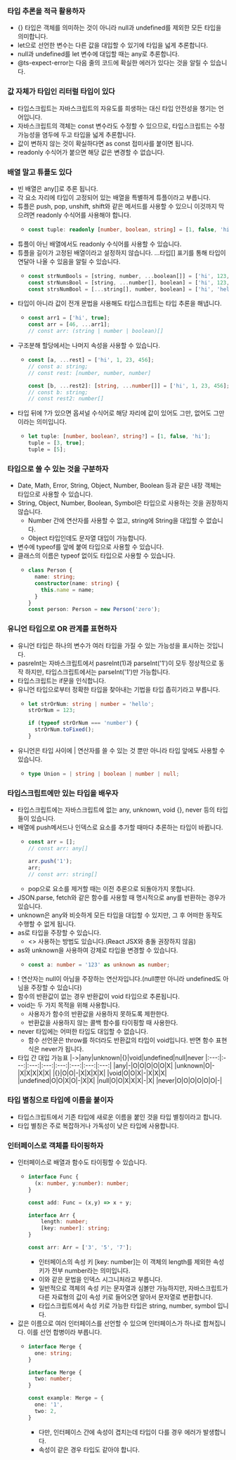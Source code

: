 ### 타입 추론을 적극 활용하자
- {} 타입은 객체를 의미하는 것이 아니라 null과 undefined를 제외한 모든 타입을 의미합니다.
- let으로 선언한 변수는 다른 값을 대입할 수 있기에 타입을 넓게 추론합니다.
- null과 undefined를 let 변수에 대입할 때는 any로 추론합니다.
- @ts-expect-error는 다음 줄의 코드에 확실한 에러가 있다는 것을 알릴 수 있습니다.

### 값 자체가 타입인 리터럴 타입이 있다
- 타입스크립트는 자바스크립트의 자유도를 희생하는 대신 타입 안전성을 챙기는 언어입니다.
- 자바스크립트의 객체는 const 변수라도 수정할 수 있으므로, 타입스크립트는 수정 가능성을 염두에 두고 타입을 넓게 추론합니다.
- 값이 변하지 않는 것이 확실하다면 as const 접미사를 붙이면 됩니다.
- readonly 수식어가 붙으면 해당 값은 변경할 수 없습니다.

### 배열 말고 튜플도 있다
- 빈 배열은 any[]로 추론 됩니다.
- 각 요소 자리에 타입이 고정되어 있는 배열을 특별하게 튜플이라고 부릅니다.
- 튜플은 push, pop, unshift, shift와 같은 메서드를 사용할 수 있으니 이것까지 막으려면 readonly 수식어를 사용해야 합니다.
  - ```ts
    const tuple: readonly [number, boolean, string] = [1, false, 'hi'];
    ```
- 튜플이 아닌 배열에서도 readonly 수식어를 사용할 수 있습니다.
- 튜플을 길이가 고정된 배열이라고 설정하지 않습니다. ...타입[] 표기를 통해 타입이 연달아 나올 수 있음을 알릴 수 있습니다.
  - ```ts
    const strNumBools = [string, number, ...boolean[]] = ['hi', 123, false, true, false];
    const strNumsBool = [string, ...number[], boolean] = ['hi', 123, 4, 56, false];
    const strsNumBool = [...string[], number, boolean] = ['hi', 'hello', 'wow', 123, false];
    ```
- 타입이 아니라 값이 전개 문법을 사용해도 타입스크립트는 타입 추론을 해냅니다.
  - ```ts
    const arr1 = ['hi', true];
    const arr = [46, ...arr1];
    // const arr: (string | number | boolean)[]
    ```
- 구조분해 할당에서는 나머지 속성을 사용할 수 있습니다.
  - ```ts
    const [a, ...rest] = ['hi', 1, 23, 456];
    // const a: string;
    // const rest: [number, number, number]

    const [b, ...rest2]: [string, ...number[]] = ['hi', 1, 23, 456];
    // const b: string;
    // const rest2: number[]
    ```
- 타입 뒤에 ?가 있으면 옵셔널 수식어로 해당 자리에 값이 있어도 그만, 없어도 그만이라는 의미입니다.
  - ```ts
    let tuple: [number, boolean?, string?] = [1, false, 'hi'];
    tuple = [3, true];
    tuple = [5];
    ```

### 타입으로 쓸 수 있는 것을 구분하자
- Date, Math, Error, String, Object, Number, Boolean 등과 같은 내장 객체는 타입으로 사용할 수 있습니다.
- String, Object, Number, Boolean, Symbol은 타입으로 사용하는 것을 권장하지 않습니다.
  - Number 간에 연산자를 사용할 수 없고, string에 String을 대입할 수 없습니다.
  - Object 타입인데도 문자열 대입이 가능합니다.
- 변수에 typeof를 앞에 붙여 타입으로 사용할 수 있습니다.
- 클래스의 이름은 typeof 없이도 타입으로 사용할 수 있습니다.
  - ```ts
    class Person {
      name: string;
      constructor(name: string) {
        this.name = name;
      }
    }
    const person: Person = new Person('zero');
    ```

### 유니언 타입으로 OR 관계를 표현하자
- 유니언 타입은 하나의 변수가 여러 타입을 가질 수 있는 가능성을 표시하는 것입니다.
- pasreInt는 자바스크립트에서 pasreInt(1)과 parseInt('1')이 모두 정상적으로 동작 하지만, 타입스크립트에서는 parseInt('1')만 가능합니다.
- 타입스크립트는 if문을 인식합니다.
- 유니언 타입으로부터 정확한 타입을 찾아내는 기법을 타입 좁히기라고 부릅니다.
  - ```ts
    let strOrNum: string | number = 'hello';
    strOrNum = 123;

    if (typeof strOrNum === 'number') {
      strOrNum.toFixed();
    }
    ```
- 유니언은 타입 사이에 | 연산자를 쓸 수 있는 것 뿐만 아니라 타입 앞에도 사용할 수 있습니다.
  - ```ts
    type Union = | string | boolean | number | null;
    ```

### 타입스크립트에만 있는 타입을 배우자
- 타입스크립트에는 자바스크립트에 없는 any, unknown, void {}, never 등의 타입들이 있습니다.
- 배열에 push메서드나 인덱스로 요소를 추가할 때마다 추론하는 타입이 바뀝니다.
  - ```ts
    const arr = [];
    // const arr: any[]

    arr.push('1');
    arr;
    // const arr: string[]
    ```
  - pop으로 요소를 제거할 때는 이전 추론으로 되돌아가지 못합니다.
- JSON.parse, fetch와 같은 함수를 사용할 때 명시적으로 any를 반환하는 경우가 있습니다.
- unknown은 any와 비슷하게 모든 타입을 대입할 수 있지만, 그 후 어떠한 동작도 수행할 수 없게 됩니다.
- as로 타입을 주장할 수 있습니다.
  - <> 사용하는 방법도 있습니다.(React JSX와 충돌 권장하지 않음)
- as와 unknown을 사용하여 강제로 타입을 변경할 수 있습니다.
  - ```ts
    const a: number = '123' as unknown as number;
    ```
- ! 연산자는 null이 아님을 주장하는 연산자입니다.(null뿐만 아니라 undefined도 아님을 주장할 수 있습니다)
- 함수의 반환값이 없는 경우 반환값이 void 타입으로 추론됩니다.
- void는 두 가지 목적을 위해 사용합니다.
  - 사용자가 함수의 반환값을 사용하지 못하도록 제한한다.
  - 반환값을 사용하지 않는 콜백 함수를 타이핑할 때 사용한다.
- never 타입에는 어떠한 타입도 대입할 수 없습니다.
  - 함수 선언문은 throw를 하더라도 반환값의 타입이 void입니다. 반면 함수 표현식은 never가 됩니다.
- 타입 간 대입 가능표
  |->|any|unknown|{}|void|undefined|null|never
  |:---:|:---:|:---:|:---:|:---:|:---:|:---:|:---:|
  |any|-|O|O|O|O|O|X|
  |unknown|O|-|X|X|X|X|X|
  |{}|O|O|-|X|X|X|X|
  |void|O|O|X|-|X|X|X|
  |undefined|O|O|X|O|-|X|X|
  |null|O|O|X|X|X|-|X|
  |never|O|O|O|O|O|O|-|

### 타입 별칭으로 타입에 이름을 붙이자
- 타입스크립트에서 기존 타입에 새로운 이름을 붙인 것을 타입 별칭이라고 합니다.
- 타입 별칭은 주로 복잡하거나 가독성이 낮은 타입에 사용합니다.

### 인터페이스로 객체를 타이핑하자
- 인터페이스로 배열과 함수도 타이핑할 수 있습니다.
  - ```ts
    interface Func {
      (x: number, y:number): number;
    }
    
    const add: Func = (x,y) => x + y;
    
    interface Arr {
        length: number;
        [key: number]: string;
    }

    const arr: Arr = ['3', '5', '7'];
    ```
    - 인터페이스의 속성 키 [key: number]는 이 객체의 length를 제외한 속성 키가 전부 number라는 의미입니다.
    - 이와 같은 문법을 인덱스 시그니처라고 부릅니다.
    - 일반적으로 객체의 속성 키는 문자열과 심볼만 가능하지만, 자바스크립트가 다른 자료형의 값이 속성 키로 들어오면 알아서 문자열로 변환합니다.
    - 타입스크립트에서 속성 키로 가능한 타입은 string, number, symbol 입니다.
- 값은 이름으로 여러 인터페이스를 선언할 수 있으며 인터페이스가 하나로 합쳐집니다. 이를 선언 합병이라 부릅니다.
  - ```ts
    interface Merge {
      one: string;
    }

    interface Merge {
      two: number;
    }

    const example: Merge = {
      one: '1',
      two: 2,
    }
    ```
    - 다만, 인터페이스 간에 속성이 겹치는데 타입이 다를 경우 에러가 발생합니다.
    - 속성이 같은 경우 타입도 같아야 합니다.

